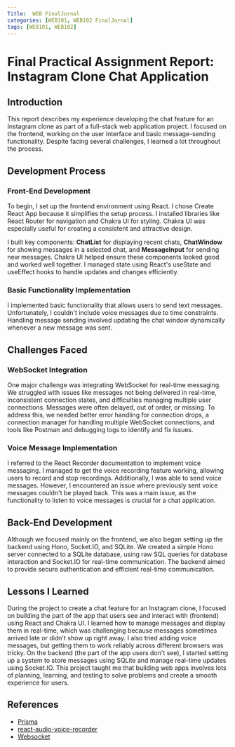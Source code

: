 ```yaml
---
Title:  WEB FinalJornal
categories: [WEB101, WEB102 FinalJornal]
tags: [WEB101, WEB102]
---
```

# Final Practical Assignment Report: Instagram Clone Chat Application

## Introduction

This report describes my experience developing the chat feature for an Instagram clone as part of a full-stack web application project. I focused on the frontend, working on the user interface and basic message-sending functionality. Despite facing several challenges, I learned a lot throughout the process.

## Development Process
### Front-End Development
To begin, I set up the frontend environment using React. I chose Create React App because it simplifies the setup process. I installed libraries like React Router for navigation and Chakra UI for styling. Chakra UI was especially useful for creating a consistent and attractive design.

I built key components: **ChatList** for displaying recent chats, **ChatWindow** for showing messages in a selected chat, and **MessageInput** for sending new messages. Chakra UI helped ensure these components looked good and worked well together. I managed state using React's useState and useEffect hooks to handle updates and changes efficiently.

### Basic Functionality Implementation
I implemented basic functionality that allows users to send text messages. Unfortunately, I couldn't include voice messages due to time constraints. Handling message sending involved updating the chat window dynamically whenever a new message was sent.

## Challenges Faced
### WebSocket Integration
One major challenge was integrating WebSocket for real-time messaging. We struggled with issues like messages not being delivered in real-time, inconsistent connection states, and difficulties managing multiple user connections. Messages were often delayed, out of order, or missing. To address this, we needed better error handling for connection drops, a connection manager for handling multiple WebSocket connections, and tools like Postman and debugging logs to identify and fix issues.


### Voice Message Implementation
I referred to the React Recorder documentation to implement voice messaging. I managed to get the voice recording feature working, allowing users to record and stop recordings. Additionally, I was able to send voice messages. However, I encountered an issue where previously sent voice messages couldn't be played back. This was a main issue, as the functionality to listen to voice messages is crucial for a chat application.

## Back-End Development
Although we focused mainly on the frontend, we also began setting up the backend using Hono, Socket.IO, and SQLite. We created a simple Hono server connected to a SQLite database, using raw SQL queries for database interaction and Socket.IO for real-time communication. The backend aimed to provide secure authentication and efficient real-time communication.

## Lessons  I Learned 
During the project to create a chat feature for an Instagram clone, I focused on building the part of the app that users see and interact with (frontend) using React and Chakra UI. I learned how to manage messages and display them in real-time, which was challenging because messages sometimes arrived late or didn't show up right away. I also tried adding voice messages, but getting them to work reliably across different browsers was tricky. On the backend (the part of the app users don't see), I started setting up a system to store messages using SQLite and manage real-time updates using Socket.IO. This project taught me that building web apps involves lots of planning, learning, and testing to solve problems and create a smooth experience for users.

## References

- [Prisma](https://www.prisma.io/docs/getting-started)
- [react-audio-voice-recorder](https://www.npmjs.com/package/react-audio-voice-recorder)
- [Websocket](https://hackernoon.com/building-a-real-time-chat-application-with-websocket)
